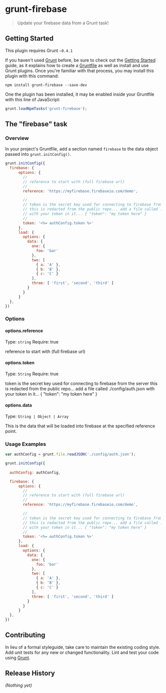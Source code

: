 # grunt-firebase

> Update your firebase data from a Grunt task!

## Getting Started
This plugin requires Grunt `~0.4.1`

If you haven't used [Grunt](http://gruntjs.com/) before, be sure to check out the [Getting Started](http://gruntjs.com/getting-started) guide, as it explains how to create a [Gruntfile](http://gruntjs.com/sample-gruntfile) as well as install and use Grunt plugins. Once you're familiar with that process, you may install this plugin with this command:

```shell
npm install grunt-firebase --save-dev
```

One the plugin has been installed, it may be enabled inside your Gruntfile with this line of JavaScript:

```js
grunt.loadNpmTasks('grunt-firebase');
```

## The "firebase" task

### Overview
In your project's Gruntfile, add a section named `firebase` to the data object passed into `grunt.initConfig()`.

```js
grunt.initConfig({
  firebase: {
      options: {
        //
        // reference to start with (full firebase url)
        //
        reference: 'https://myfirebase.firebaseio.com/demo',

        //
        // token is the secret key used for connecting to firebase from the server
        // this is redacted from the public repo... add a file called ./config/auth.json
        // with your token in it... { "token": "my token here" }
        //
        token: '<%= authConfig.token %>'
      },
      load: {
        options: {
          data: {
            one: {
              foo: 'bar'
            },
            two: [
              { a: 'A' },
              { b: 'B' },
              { c: 'C' }
            ],
            three: [ 'first', 'second', 'third' ]
          }
        }
      }
  },
})
```

### Options

#### options.reference
Type: `string`
Require: true

reference to start with (full firebase url)

#### options.token
Type: `String`
Require: true

token is the secret key used for connecting to firebase from the server
this is redacted from the public repo... add a file called ./config/auth.json
with your token in it... { "token": "my token here" }

#### options.data
Type: `String | Object | Array`

This is the data that will be loaded into firebase at the specified reference point.

### Usage Examples

```js
var authConfig = grunt.file.readJSON('./config/auth.json');

grunt.initConfig({
  
  authConfig: authConfig,

  firebase: {
      options: {
        //
        // reference to start with (full firebase url)
        //
        reference: 'https://myfirebase.firebaseio.com/demo',

        //
        // token is the secret key used for connecting to firebase from the server
        // this is redacted from the public repo... add a file called ./config/auth.json
        // with your token in it... { "token": "my token here" }
        //
        token: '<%= authConfig.token %>'
      },
      load: {
        options: {
          data: {
            one: {
              foo: 'bar'
            },
            two: [
              { a: 'A' },
              { b: 'B' },
              { c: 'C' }
            ],
            three: [ 'first', 'second', 'third' ]
          }
        }
      }
  },
})
```

## Contributing
In lieu of a formal styleguide, take care to maintain the existing coding style. Add unit tests for any new or changed functionality. Lint and test your code using [Grunt](http://gruntjs.com/).

## Release History
_(Nothing yet)_
